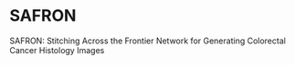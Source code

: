 # SAFRON
SAFRON: Stitching Across the Frontier Network for Generating Colorectal Cancer Histology Images
